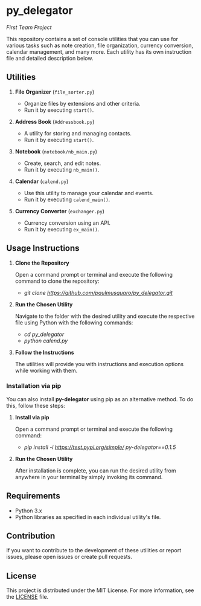 # py_delegator
*First Team Project*

This repository contains a set of console utilities that you can use for various tasks such as note creation, file organization, currency conversion, calendar management, and many more. Each utility has its own instruction file and detailed description below.

## Utilities

1. **File Organizer** (`file_sorter.py`)
   - Organize files by extensions and other criteria.
   - Run it by executing `start()`.

2. **Address Book** (`Addressbook.py`)
   - A utility for storing and managing contacts.
   - Run it by executing `start()`.

3. **Notebook** (`notebook/nb_main.py`)
   - Create, search, and edit notes.
   - Run it by executing `nb_main()`.

4. **Calendar** (`calend.py`)
   - Use this utility to manage your calendar and events.
   - Run it by executing `calend_main()`.

5. **Currency Converter** (`exchanger.py`)
   - Currency conversion using an API.
   - Run it by executing `ex_main()`.

## Usage Instructions

1. **Clone the Repository**

   Open a command prompt or terminal and execute the following command to clone the repository:
    - *git clone https://github.com/paulmusquaro/py_delegator.git*


2. **Run the Chosen Utility**

   Navigate to the folder with the desired utility and execute the respective file using Python with the following commands:
    - *cd py_delegator*
    - *python calend.py*


3. **Follow the Instructions**

   The utilities will provide you with instructions and execution options while working with them.


### Installation via pip

   You can also install **py-delegator** using pip as an alternative method. To do this, follow these steps:

1. **Install via pip**

   Open a command prompt or terminal and execute the following command:
   - *pip install -i https://test.pypi.org/simple/ py-delegator==0.1.5*

2. **Run the Chosen Utility**

   After installation is complete, you can run the desired utility from anywhere in your terminal by simply invoking its command.


## Requirements

- Python 3.x
- Python libraries as specified in each individual utility's file.

## Contribution

If you want to contribute to the development of these utilities or report issues, please open issues or create pull requests.

## License

This project is distributed under the MIT License. For more information, see the [LICENSE](LICENSE) file.

